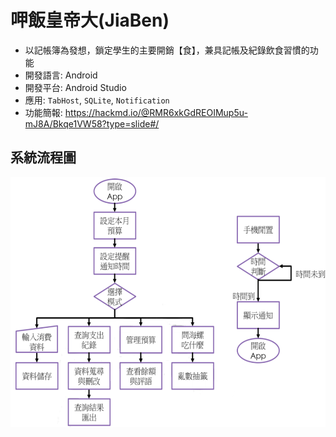 # 呷飯皇帝大(JiaBen)

- 以記帳簿為發想，鎖定學生的主要開銷【食】，兼具記帳及紀錄飲食習慣的功能
- 開發語言: Android
- 開發平台: Android Studio
- 應用: `TabHost`, `SQLite`, `Notification`
- 功能簡報: https://hackmd.io/@RMR6xkGdREOIMup5u-mJ8A/Bkqe1VW58?type=slide#/

系統流程圖
---
<img src="pic/Flow.png" height="400"/>
